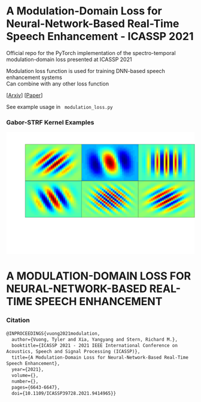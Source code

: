 # A Modulation-Domain Loss for Neural-Network-Based Real-Time Speech Enhancement - ICASSP 2021

Official repo for the PyTorch implementation of the spectro-temporal modulation-domain loss presented at ICASSP 2021

Modulation loss function is used for training DNN-based speech enhancement systems \
Can combine with any other loss function

[[Arxiv](https://arxiv.org/pdf/2102.07330.pdf)] [[Paper](https://ieeexplore.ieee.org/document/9414965)]

See example usage in <code> modulation_loss.py </code>

### Gabor-STRF Kernel Examples
![alt text](gabor_filters_new.png "Gabor-STRF Kernels")
# A MODULATION-DOMAIN LOSS FOR NEURAL-NETWORK-BASED REAL-TIME SPEECH ENHANCEMENT
### Citation

```
@INPROCEEDINGS{vuong2021modulation,
  author={Vuong, Tyler and Xia, Yangyang and Stern, Richard M.},
  booktitle={ICASSP 2021 - 2021 IEEE International Conference on Acoustics, Speech and Signal Processing (ICASSP)}, 
  title={A Modulation-Domain Loss for Neural-Network-Based Real-Time Speech Enhancement}, 
  year={2021},
  volume={},
  number={},
  pages={6643-6647},
  doi={10.1109/ICASSP39728.2021.9414965}}
  
```
